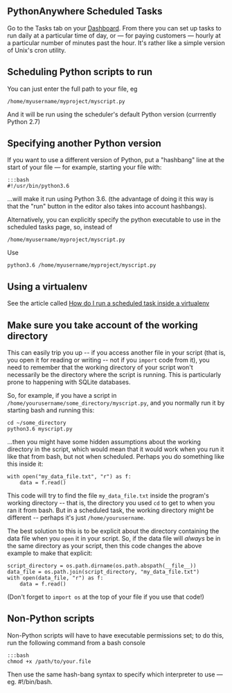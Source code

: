 
<!--
.. title: Scheduled tasks
.. slug: ScheduledTasks
.. date: 2015-05-13 14:35:28 UTC+01:00
.. tags:
.. category:
.. link:
.. description:
.. type: text
-->



## PythonAnywhere Scheduled Tasks


Go to the Tasks tab on your
[Dashboard](https://www.pythonanywhere.com/dashboard/). From there you can set
up tasks to run daily at a particular time of day, or — for paying customers —
hourly at a particular number of minutes past the hour. It's rather like a
simple version of Unix's cron utility.


## Scheduling Python scripts to run

You can just enter the full path to your file, eg

```
/home/myusername/myproject/myscript.py
```

And it will be run using the scheduler's default Python version (currrently Python 2.7)


## Specifying another Python version

If you want to use a different version of Python, put a "hashbang" line at the
start of your file — for example, starting your file with:

    :::bash
    #!/usr/bin/python3.6

...will make it run using Python 3.6.  (the advantage of
doing it this way is that the "run" button in the editor
also takes into account hashbangs).


Alternatively, you can explicitly specify the python executable to use in the scheduled tasks page, so, instead of


```
/home/myusername/myproject/myscript.py
```

Use


```
python3.6 /home/myusername/myproject/myscript.py
```



## Using a virtualenv

See the article called [How do I run a scheduled task inside a virtualenv](/pages/VirtualEnvInScheduledTasks)


## Make sure you take account of the working directory

This can easily trip you up -- if you access another file in your script (that is, you
open it for reading or writing -- not if you `import` code from it), you need to
remember that the working directory of your script won't necessarily be the directory
where the script is running.  This is particularly prone to happening with SQLite
databases.

So, for example, if you have a script in
`/home/yourusername/some_directory/myscript.py`, and you normally run it by starting
bash and running this:

    cd ~/some_directory
    python3.6 myscript.py

...then you might have some hidden assumptions about the working directory in the
script, which would mean that it would work when you run it like that from
bash, but not when scheduled. Perhaps you do something like this inside it:

    with open("my_data_file.txt", "r") as f:
        data = f.read()

This code will try to find the file `my_data_file.txt` inside the program's working
directory -- that is, the directory you used `cd` to get to when you ran it from
bash.  But in a scheduled task, the working directory might be different -- perhaps
it's just `/home/yourusername`.

The best solution to this is to be explicit about the directory containing the data file
when you `open` it in your script.  So, if the data file will *always* be in the same
directory as your script, then this code changes the above example to make that explicit:

    script_directory = os.path.dirname(os.path.abspath(__file__))
    data_file = os.path.join(script_directory, "my_data_file.txt")
    with open(data_file, "r") as f:
        data = f.read()

(Don't forget to `import os` at the top of your file if you use that code!)


## Non-Python scripts

Non-Python scripts will have to have executable permissions set; to do this, run the following
command from a bash console

    :::bash
    chmod +x /path/to/your.file

Then use the same hash-bang syntax to specify which interpreter to
use — eg. #!/bin/bash.


